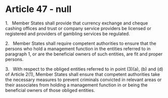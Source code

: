 # Article 47 - null


1.   Member States shall provide that currency exchange and cheque cashing offices and trust or company service providers be licensed or registered and providers of gambling services be regulated.

2.   Member States shall require competent authorities to ensure that the persons who hold a management function in the entities referred to in paragraph 1, or are the beneficial owners of such entities, are fit and proper persons.

3.   With respect to the obliged entities referred to in point (3)(a), (b) and (d) of Article 2(1), Member States shall ensure that competent authorities take the necessary measures to prevent criminals convicted in relevant areas or their associates from holding a management function in or being the beneficial owners of those obliged entities.
